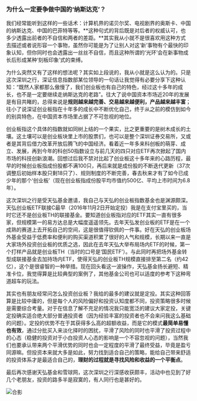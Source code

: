### 为什么一定要争做中国的‘纳斯达克’？

我们经常能听到这样的一些话术：计算机界的诺贝尔奖、电视剧界的奥斯卡、中国的纳斯达克、中国的巴菲特等等。**这种句式的背后既是对后者的权威认可，也多少透露出前者的不自信和两者的差距。**其实我从小就不是很喜欢用这种方式去描述或者说形容一个事物，虽然你可能是为了让别人对这‘新’事物有个最快的印象认知，但你同时也会透露出一丝丝不自信，而且这种所谓的‘光环’会在新事物成长后形成某种‘刻板印象’式的束缚。

为什么突然又有了这样的想法呢？其实如上段说的，我从小就是这么认为的。只是这次深圳之行，深证信息指数部某位领导的一句话让我觉得有必要分享下这种认知：“既然人家都那么傲慢了，我们创业板也有自己的特色，经过这十多年的成长，也不是一定要继续走纳斯达克的老路”。往大了说中国资本市场近20年的发展是有目共睹的，总得来说是**规则越来越完善、交易越来越便利，产品越来越丰富**；往小了说深证创业板指在十年多的成长中不断优化自己，终于从之前的模仿到如今的别具特色，在中国资本市场里占据了不可忽视的地位。

创业板指这个具体的指数就如同树上结的一个果实，比之更重要的是树木成长的土壤。这土壤可以是创业板块里上市的股票们，也可以是整个深圳证券交易所，又或者是其背后借力改革开放后腾飞的中国经济。看着近一年多来科创板的萌芽、成立、发展，再到今年的科创50指数设立与前几天的四只对应ETF再次掀起了国内市场的科技创新浪潮。回想过后我不禁对比起了创业板这十多年来的心路历程，最早的时候创业板指成份股都不满100只，再后来就是成份股的不断迭代更新（37次调整后初始样本股只剩18只了）、规则制度的不断完善，春去秋来才有了如今已成少年的那个‘创业板’（现在创业板指成份股平均市值约500亿、平均上市时间为6.8年）。

这次深圳之行是受天弘基金邀请，我自己与天弘的创业板指数基金也是渊源颇深。天弘创业板ETF联接C最早（2016年11月2日开始定投）我是在支付宝里买的，当时它还不是创业板TH的联接基金。要知道创业板指对应的ETF其实一直有很多家，但规模第一的易方达总是大幅度遥遥领先。去年天弘发创业板的ETF是在一个成熟的赛道上去开拓自己的空间，这是很值得钦佩的一件事。好在天弘的创业板场外基金受益于低费率和便利的购买渠道积累了很好的人气和规模，长期以来一直是大家场外投资创业板的优质之选，因此在去年天弘大举布局场内ETF的时候，第一个打样产品就是创业板TH（当时的口号是‘国民ETF’）。与此同时再把场外基金转型成联接基金去加持场内ETF，使得天弘的创业板TH规模直接排至第二名（约42亿），这个是很睿智的一种举措。现在回头看这一波操作，天弘基金扬长避短、精准卡位，我觉得算是比较典型的案例了，其他基金公司也可以适度的参考下这种弯道超车的玩法。

其实也有朋友经常问怎么投资创业板？我给的最多的建议就是定投。其实这种回答算是比较中庸的，但是每个人的风险偏好和投资认知度都不同，投资策略很多时候是需要综合考量。对于在信息了解不充足的情况我只能宽泛的建议大家定投，关键定投确实适合绝大部分普通投资者（因为经验丰富的投资者也不会来问我这么基础的问题）。定投的优势不在于其获得多么高的超额收益，而是它的模式**最简单易懂也有效**，通过分批买入来淡化择时的困扰，平滑了风险的同时也平滑了投资过程中的心态（稳健的投资对于小白投资人心态的影响是一个不容忽视的问题），当然我们也要承认带来两个平滑优势的同时也会一定程度的平滑了最终受益，毕竟是盈亏同源嘛。但投资本来就大多是如此，努力找到适合自己的策略，能给自己带来舒适的投资体系才是最适合自己的，**理财的过程就是寻找风险和收益的一个平衡点**。

最后再次感谢天弘基金和雪球网，这次深圳之行深感收获颇丰，活动中也见到了好几个老朋友，投资的路多半是寂寞的，有人同行也是甚好的。

![合影](../img/thjj-sjs-1.jpg) 

